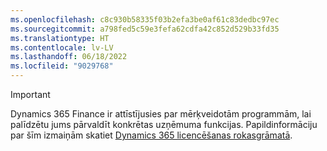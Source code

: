 ```yaml
---
ms.openlocfilehash: c8c930b58335f03b2efa3be0af61c83dedbc97ec
ms.sourcegitcommit: a798fed5c59e3fefa62cdfa42c852d529b33fd35
ms.translationtype: HT
ms.contentlocale: lv-LV
ms.lasthandoff: 06/18/2022
ms.locfileid: "9029768"
---
```

> [!IMPORTANT]
> Dynamics 365 Finance ir attīstījusies par mērķveidotām programmām, lai palīdzētu jums pārvaldīt konkrētas uzņēmuma funkcijas. Papildinformāciju par šīm izmaiņām skatiet [Dynamics 365 licencēšanas rokasgrāmatā](https://mbs.microsoft.com/Files/public/365/Dynamics365LicensingGuide.pdf).
 
